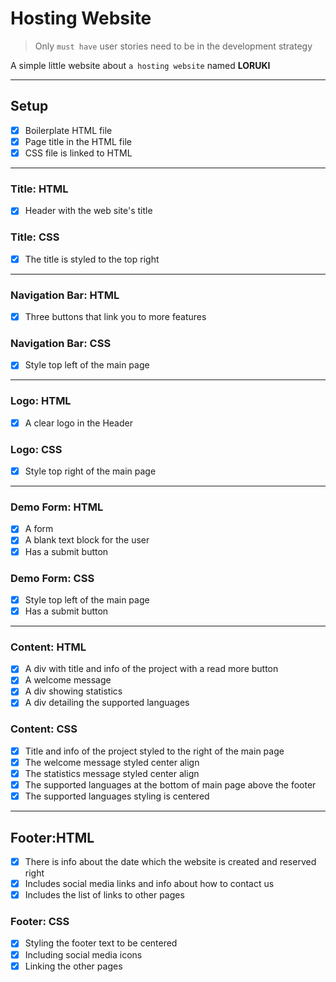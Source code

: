 # Hosting Website

> Only `must have` user stories need to be in the development strategy

A simple little website about `a hosting website` named **LORUKI**

---

## Setup

- [x] Boilerplate HTML file
- [x] Page title in the HTML file
- [x] CSS file is linked to HTML

---

### Title: HTML

- [x] Header with the web site's title

### Title: CSS

- [x] The title is styled to the top right

---

### Navigation Bar: HTML

- [x] Three buttons that link you to more features

### Navigation Bar: CSS

- [x] Style top left of the main page

---

### Logo: HTML

- [x] A clear logo in the Header

### Logo: CSS

- [x] Style top right of the main page

---

### Demo Form: HTML

- [x] A form
- [x] A blank text block for the user
- [x] Has a submit button

### Demo Form: CSS

- [x] Style top left of the main page
- [x] Has a submit button

---

### Content: HTML

- [x] A div with title and info of the project with a read more button
- [x] A welcome message
- [x] A div showing statistics
- [x] A div detailing the supported languages

### Content: CSS

- [x] Title and info of the project styled to the right of the main page
- [x] The welcome message styled center align
- [x] The statistics message styled center align
- [x] The supported languages at the bottom of main page above the footer
- [x] The supported languages styling is centered

---

## Footer:HTML

- [x] There is info about the date which the website is created and reserved
      right
- [x] Includes social media links and info about how to contact us
- [x] Includes the list of links to other pages

### Footer: CSS

- [x] Styling the footer text to be centered
- [x] Including social media icons
- [x] Linking the other pages

